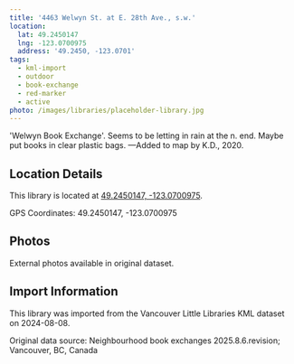 ```yaml
---
title: '4463 Welwyn St. at E. 28th Ave., s.w.'
location:
  lat: 49.2450147
  lng: -123.0700975
  address: '49.2450, -123.0701'
tags:
  - kml-import
  - outdoor
  - book-exchange
  - red-marker
  - active
photo: /images/libraries/placeholder-library.jpg
---
```

'Welwyn Book Exchange'.
Seems to be letting in rain at the n. end.
Maybe put books in clear plastic bags.
—Added to map by K.D., 2020.

## Location Details

This library is located at [49.2450147, -123.0700975](https://www.google.com/maps?q=49.2450147,-123.0700975).

GPS Coordinates: 49.2450147, -123.0700975

## Photos

External photos available in original dataset.

## Import Information

This library was imported from the Vancouver Little Libraries KML dataset on 2024-08-08.

Original data source: Neighbourhood book exchanges 2025.8.6.revision; Vancouver, BC, Canada

